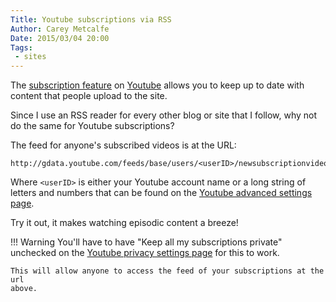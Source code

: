 ```yaml
---
Title: Youtube subscriptions via RSS
Author: Carey Metcalfe
Date: 2015/03/04 20:00
Tags:
 - sites
---
```


The [subscription feature][] on [Youtube][] allows you to keep up to date with content
that people upload to the site.

Since I use an RSS reader for every other blog or site that I follow, why not do
the same for Youtube subscriptions?

The feed for anyone's subscribed videos is at the URL:

```
http://gdata.youtube.com/feeds/base/users/<userID>/newsubscriptionvideos
```

Where `<userID>` is either your Youtube account name or a long string of letters and
numbers that can be found on the [Youtube advanced settings page][].

Try it out, it makes watching episodic content a breeze!

!!! Warning
    You'll have to have "Keep all my subscriptions private" unchecked on the
    [Youtube privacy settings page][] for this to work.

    This will allow anyone to access the feed of your subscriptions at the url
    above.

  [Youtube]: https://www.youtube.com
  [subscription feature]: https://support.google.com/youtube/answer/4489286
  [Youtube privacy settings page]: https://www.youtube.com/account_privacy
  [Youtube advanced settings page]: https://www.youtube.com/account_advanced
